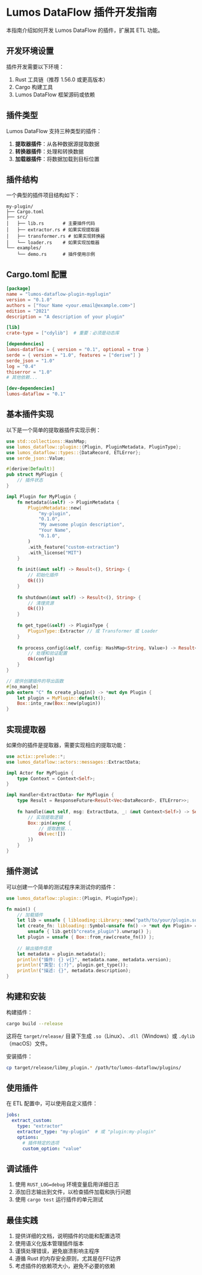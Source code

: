 # Lumos DataFlow 插件开发指南

本指南介绍如何开发 Lumos DataFlow 的插件，扩展其 ETL 功能。

## 开发环境设置

插件开发需要以下环境：

1. Rust 工具链（推荐 1.56.0 或更高版本）
2. Cargo 构建工具
3. Lumos DataFlow 框架源码或依赖

## 插件类型

Lumos DataFlow 支持三种类型的插件：

1. **提取器插件**：从各种数据源提取数据
2. **转换器插件**：处理和转换数据
3. **加载器插件**：将数据加载到目标位置

## 插件结构

一个典型的插件项目结构如下：

```
my-plugin/
├── Cargo.toml
├── src/
│   ├── lib.rs       # 主要插件代码
│   ├── extractor.rs # 如果实现提取器
│   ├── transformer.rs # 如果实现转换器
│   └── loader.rs    # 如果实现加载器
└── examples/
    └── demo.rs      # 插件使用示例
```

## Cargo.toml 配置

```toml
[package]
name = "lumos-dataflow-plugin-myplugin"
version = "0.1.0"
authors = ["Your Name <your.email@example.com>"]
edition = "2021"
description = "A description of your plugin"

[lib]
crate-type = ["cdylib"]  # 重要：必须是动态库

[dependencies]
lumos-dataflow = { version = "0.1", optional = true }
serde = { version = "1.0", features = ["derive"] }
serde_json = "1.0"
log = "0.4"
thiserror = "1.0"
# 其他依赖...

[dev-dependencies]
lumos-dataflow = "0.1"
```

## 基本插件实现

以下是一个简单的提取器插件实现示例：

```rust
use std::collections::HashMap;
use lumos_dataflow::plugin::{Plugin, PluginMetadata, PluginType};
use lumos_dataflow::types::{DataRecord, ETLError};
use serde_json::Value;

#[derive(Default)]
pub struct MyPlugin {
    // 插件状态
}

impl Plugin for MyPlugin {
    fn metadata(&self) -> PluginMetadata {
        PluginMetadata::new(
            "my-plugin",
            "0.1.0",
            "My awesome plugin description",
            "Your Name",
            "0.1.0",
        )
        .with_feature("custom-extraction")
        .with_license("MIT")
    }
    
    fn init(&mut self) -> Result<(), String> {
        // 初始化插件
        Ok(())
    }
    
    fn shutdown(&mut self) -> Result<(), String> {
        // 清理资源
        Ok(())
    }
    
    fn get_type(&self) -> PluginType {
        PluginType::Extractor // 或 Transformer 或 Loader
    }
    
    fn process_config(&self, config: HashMap<String, Value>) -> Result<HashMap<String, Value>, String> {
        // 处理和验证配置
        Ok(config)
    }
}

// 提供创建插件的导出函数
#[no_mangle]
pub extern "C" fn create_plugin() -> *mut dyn Plugin {
    let plugin = MyPlugin::default();
    Box::into_raw(Box::new(plugin))
}
```

## 实现提取器

如果你的插件是提取器，需要实现相应的提取功能：

```rust
use actix::prelude::*;
use lumos_dataflow::actors::messages::ExtractData;

impl Actor for MyPlugin {
    type Context = Context<Self>;
}

impl Handler<ExtractData> for MyPlugin {
    type Result = ResponseFuture<Result<Vec<DataRecord>, ETLError>>;
    
    fn handle(&mut self, msg: ExtractData, _: &mut Context<Self>) -> Self::Result {
        // 实现提取逻辑
        Box::pin(async {
            // 提取数据...
            Ok(vec![])
        })
    }
}
```

## 插件测试

可以创建一个简单的测试程序来测试你的插件：

```rust
use lumos_dataflow::plugin::{Plugin, PluginType};

fn main() {
    // 加载插件
    let lib = unsafe { libloading::Library::new("path/to/your/plugin.so").unwrap() };
    let create_fn: libloading::Symbol<unsafe fn() -> *mut dyn Plugin> = 
        unsafe { lib.get(b"create_plugin").unwrap() };
    let plugin = unsafe { Box::from_raw(create_fn()) };
    
    // 输出插件信息
    let metadata = plugin.metadata();
    println!("插件: {} v{}", metadata.name, metadata.version);
    println!("类型: {:?}", plugin.get_type());
    println!("描述: {}", metadata.description);
}
```

## 构建和安装

构建插件：

```bash
cargo build --release
```

这将在 `target/release/` 目录下生成 `.so`（Linux）、`.dll`（Windows）或 `.dylib`（macOS）文件。

安装插件：

```bash
cp target/release/libmy_plugin.* /path/to/lumos-dataflow/plugins/
```

## 使用插件

在 ETL 配置中，可以使用自定义插件：

```yaml
jobs:
  extract_custom:
    type: "extractor"
    extractor_type: "my-plugin"  # 或 "plugin:my-plugin"
    options:
      # 插件特定的选项
      custom_option: "value"
```

## 调试插件

1. 使用 `RUST_LOG=debug` 环境变量启用详细日志
2. 添加日志输出到文件，以检查插件加载和执行问题
3. 使用 `cargo test` 运行插件的单元测试

## 最佳实践

1. 提供详细的文档，说明插件的功能和配置选项
2. 使用语义化版本管理插件版本
3. 谨慎处理错误，避免崩溃影响主程序
4. 遵循 Rust 的内存安全原则，尤其是在FFI边界
5. 考虑插件的依赖项大小，避免不必要的依赖 